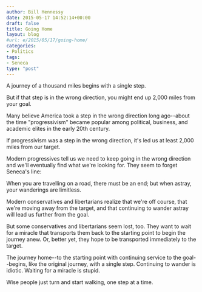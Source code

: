 ```yaml
---
author: Bill Hennessy
date: 2015-05-17 14:52:14+00:00
draft: false
title: Going Home
layout: blog
#url: e/2015/05/17/going-home/
categories:
- Politics
tags:
- Seneca
type: "post"
---
```


A journey of a thousand miles begins with a single step.

But if that step is in the wrong direction, you might end up 2,000 miles from your goal.

Many believe America took a step in the wrong direction long ago--about the time "progressivism" became popular among political, business, and academic elites in the early 20th century.

If progressivism was a step in the wrong direction, it's led us at least 2,000 miles from our target.

Modern progressives tell us we need to keep going in the wrong direction and we'll eventually find what we're looking for. They seem to forget Seneca's line:



> 
  When you are travelling on a road, there must be an end; but when astray, your wanderings are limitless.




Modern conservatives and libertarians realize that we're off course, that we're moving away from the target, and that continuing to wander astray will lead us further from the goal.

But some conservatives and libertarians seem lost, too. They want to wait for a miracle that transports them back to the starting point to begin the journey anew. Or, better yet, they hope to be transported immediately to the target.

The journey home--to the starting point with continuing service to the goal--begins, like the original journey, with a single step. Continuing to wander is idiotic. Waiting for a miracle is stupid.

Wise people just turn and start walking, one step at a time.

